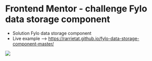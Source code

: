 # Frontend Mentor - challenge Fylo data storage component

- Solution Fylo data storage component
- Live example --> https://rarrietat.github.io/fylo-data-storage-component-master/

![](https://repository-images.githubusercontent.com/270753685/666a8900-a9c9-11ea-9551-2381ee5052a2)

